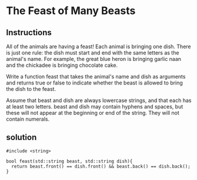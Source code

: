 # The Feast of Many Beasts

## Instructions

All of the animals are having a feast! Each animal is bringing one dish. There is just one rule: the dish must start and end with the same letters as the animal's name. For example, the great blue heron is bringing garlic naan and the chickadee is bringing chocolate cake.

Write a function feast that takes the animal's name and dish as arguments and returns true or false to indicate whether the beast is allowed to bring the dish to the feast.

Assume that beast and dish are always lowercase strings, and that each has at least two letters. beast and dish may contain hyphens and spaces, but these will not appear at the beginning or end of the
string. They will not contain numerals.

## solution

```
#include <string>

bool feast(std::string beast, std::string dish){
  return beast.front() == dish.front() && beast.back() == dish.back();
}
```

